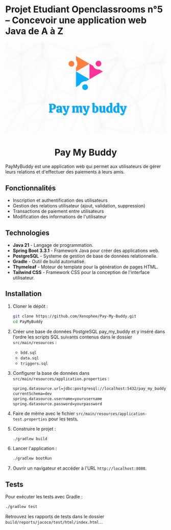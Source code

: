 # Projet Etudiant Openclassrooms n°5 – Concevoir une application web Java de A à Z



<img src="/preview.jpg" alt="Logo de l'application">

<h1 align="center">Pay My Buddy</h1>

PayMyBuddy est une application web qui permet aux utilisateurs de gérer leurs relations et d'effectuer des paiements à leurs amis.


## Fonctionnalités

- Inscription et authentification des utilisateurs
- Gestion des relations utilisateur (ajout, validation, suppression)
- Transactions de paiement entre utilisateurs
- Modification des informations de l'utilisateur


## Technologies

- **Java 21** - Langage de programmation.
- **Spring Boot 3.3.1** - Framework Java pour créer des applications web.
- **PostgreSQL** - Systeme de gestion de base de données relationnelle.
- **Gradle** - Outil de build automatisé.
- **Thymeleaf** - Moteur de template pour la génération de pages HTML.
- **Tailwind CSS** - Framework CSS pour la conception de l'interface utilisateur.


## Installation

1. Cloner le dépôt :
    ```sh
    git clone https://github.com/Xenophee/Pay-My-Buddy.git
    cd PayMyBuddy
    ```

2. Créer une base de données PostgreSQL pay_my_buddy et y inséré dans l'ordre les scripts SQL suivants contenus dans le dossier `src/main/resources` :
    - `bdd.sql`
    - `data.sql`
    - `triggers.sql`

   
3. Configurer la base de données dans `src/main/resources/application.properties` :
    ```properties
    spring.datasource.url=jdbc:postgresql://localhost:5432/pay_my_buddy?currentSchema=dev
    spring.datasource.username=yourusername
    spring.datasource.password=yourpassword
    ```
   
4. Faire de même avec le fichier `src/main/resources/application-test.properties` pour les tests.


5. Construire le projet :
    ```sh
    ./gradlew build
    ```

6. Lancer l'application :
    ```sh
    ./gradlew bootRun
    ```
   
7. Ouvrir un navigateur et accéder à l'URL `http://localhost:8080`.


## Tests

Pour exécuter les tests avec Gradle :
```sh
./gradlew test
```

Retrouvez les rapports de tests dans le dossier ` build/reports/jacoco/test/html/index.html.`.